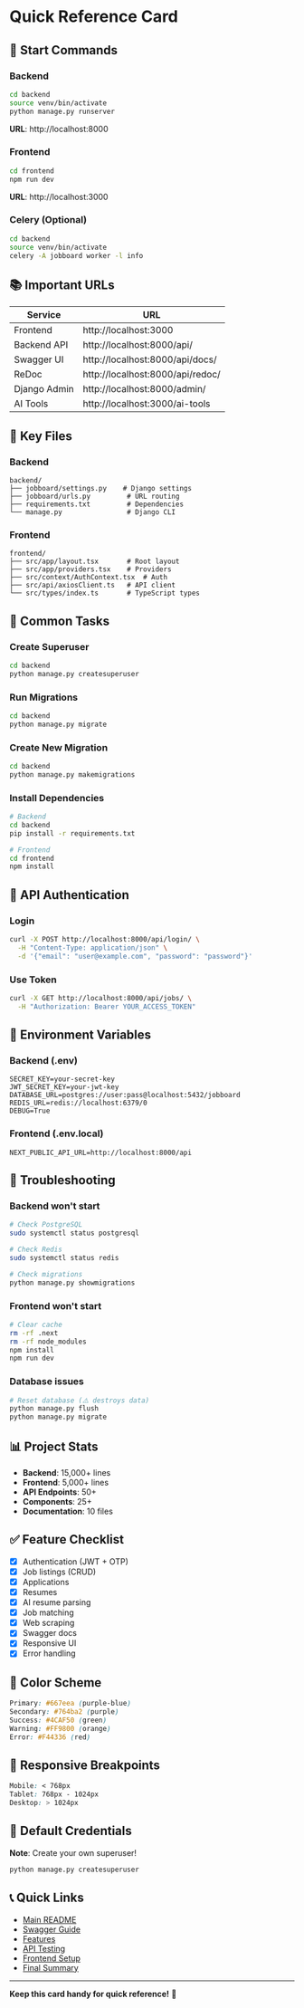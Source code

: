 # Quick Reference Card

## 🚀 Start Commands

### Backend
```bash
cd backend
source venv/bin/activate
python manage.py runserver
```
**URL**: http://localhost:8000

### Frontend
```bash
cd frontend
npm run dev
```
**URL**: http://localhost:3000

### Celery (Optional)
```bash
cd backend
source venv/bin/activate
celery -A jobboard worker -l info
```

## 📚 Important URLs

| Service | URL |
|---------|-----|
| Frontend | http://localhost:3000 |
| Backend API | http://localhost:8000/api/ |
| Swagger UI | http://localhost:8000/api/docs/ |
| ReDoc | http://localhost:8000/api/redoc/ |
| Django Admin | http://localhost:8000/admin/ |
| AI Tools | http://localhost:3000/ai-tools |

## 🔑 Key Files

### Backend
```
backend/
├── jobboard/settings.py    # Django settings
├── jobboard/urls.py         # URL routing
├── requirements.txt         # Dependencies
└── manage.py                # Django CLI
```

### Frontend
```
frontend/
├── src/app/layout.tsx       # Root layout
├── src/app/providers.tsx    # Providers
├── src/context/AuthContext.tsx  # Auth
├── src/api/axiosClient.ts   # API client
└── src/types/index.ts       # TypeScript types
```

## 🎯 Common Tasks

### Create Superuser
```bash
cd backend
python manage.py createsuperuser
```

### Run Migrations
```bash
cd backend
python manage.py migrate
```

### Create New Migration
```bash
cd backend
python manage.py makemigrations
```

### Install Dependencies
```bash
# Backend
cd backend
pip install -r requirements.txt

# Frontend
cd frontend
npm install
```

## 📝 API Authentication

### Login
```bash
curl -X POST http://localhost:8000/api/login/ \
  -H "Content-Type: application/json" \
  -d '{"email": "user@example.com", "password": "password"}'
```

### Use Token
```bash
curl -X GET http://localhost:8000/api/jobs/ \
  -H "Authorization: Bearer YOUR_ACCESS_TOKEN"
```

## 🔧 Environment Variables

### Backend (.env)
```env
SECRET_KEY=your-secret-key
JWT_SECRET_KEY=your-jwt-key
DATABASE_URL=postgres://user:pass@localhost:5432/jobboard
REDIS_URL=redis://localhost:6379/0
DEBUG=True
```

### Frontend (.env.local)
```env
NEXT_PUBLIC_API_URL=http://localhost:8000/api
```

## 🐛 Troubleshooting

### Backend won't start
```bash
# Check PostgreSQL
sudo systemctl status postgresql

# Check Redis
sudo systemctl status redis

# Check migrations
python manage.py showmigrations
```

### Frontend won't start
```bash
# Clear cache
rm -rf .next
rm -rf node_modules
npm install
npm run dev
```

### Database issues
```bash
# Reset database (⚠️ destroys data)
python manage.py flush
python manage.py migrate
```

## 📊 Project Stats

- **Backend**: 15,000+ lines
- **Frontend**: 5,000+ lines
- **API Endpoints**: 50+
- **Components**: 25+
- **Documentation**: 10 files

## ✅ Feature Checklist

- [x] Authentication (JWT + OTP)
- [x] Job listings (CRUD)
- [x] Applications
- [x] Resumes
- [x] AI resume parsing
- [x] Job matching
- [x] Web scraping
- [x] Swagger docs
- [x] Responsive UI
- [x] Error handling

## 🎨 Color Scheme

```css
Primary: #667eea (purple-blue)
Secondary: #764ba2 (purple)
Success: #4CAF50 (green)
Warning: #FF9800 (orange)
Error: #F44336 (red)
```

## 📱 Responsive Breakpoints

```css
Mobile: < 768px
Tablet: 768px - 1024px
Desktop: > 1024px
```

## 🔐 Default Credentials

**Note**: Create your own superuser!

```bash
python manage.py createsuperuser
```

## 📞 Quick Links

- [Main README](README.md)
- [Swagger Guide](SWAGGER_GUIDE.md)
- [Features](FEATURES.md)
- [API Testing](API_TESTING.md)
- [Frontend Setup](FRONTEND_SETUP.md)
- [Final Summary](FINAL_SUMMARY.md)

---

**Keep this card handy for quick reference!** 📌
